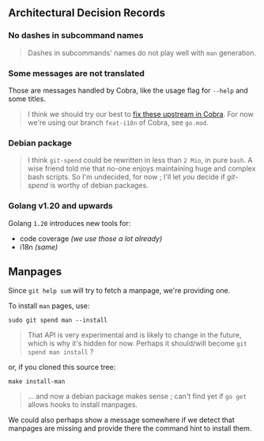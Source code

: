 ## Architectural Decision Records

### No dashes in subcommand names

> Dashes in subcommands' names do not play well with `man` generation.

### Some messages are not translated

Those are messages handled by Cobra, like the usage flag for `--help` and some titles.

> I think we should try our best to [fix these upstream in Cobra](https://github.com/spf13/cobra/pull/1944).
> For now we're using our branch `feat-i18n` of Cobra, see `go.mod`.

### Debian package

> I think `git-spend` could be rewritten in less than `2 Mio`, in pure `bash`.
> A wise friend told me that no-one enjoys maintaining huge and complex bash scripts.
> So I'm undecided, for now ; I'll let _you_ decide if _git-spend_ is worthy of debian packages.

### Golang v1.20 and upwards

Golang `1.20` introduces new tools for:
- code coverage _(we use those a lot already)_
- i18n _(same)_


## Manpages

Since `git help sum` will try to fetch a manpage, we're providing one.

To install `man` pages, use:

    sudo git spend man --install

> That API is very experimental and is likely to change in the future, which is why it's hidden for now.
> Perhaps it should/will become `git spend man install` ?

or, if you cloned this source tree:

    make install-man

> … and now a debian package makes sense ;
> can't find yet if `go get` allows hooks to install manpages.

We could also perhaps show a message somewhere if we detect that manpages are missing
and provide there the command hint to install them.
